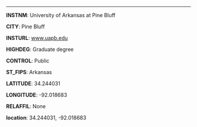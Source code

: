 
---
**INSTNM**: University of Arkansas at Pine Bluff

**CITY**: Pine Bluff

**INSTURL**: www.uapb.edu

**HIGHDEG**: Graduate degree

**CONTROL**: Public

**ST_FIPS**: Arkansas

**LATITUDE**: 34.244031

**LONGITUDE**: -92.018683

**RELAFFIL**: None

**location**: 34.244031, -92.018683